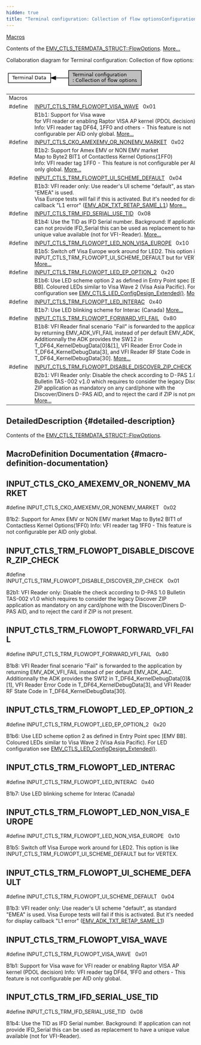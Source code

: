 ```yaml
---
hidden: true
title: "Terminal configuration: Collection of flow optionsConfiguration » Terminal Data"
---
```


[Macros](#define-members)

Contents of the <a href="group___d_e_f___c_o_n_f___t_e_r_m.md#a347abf8f0129f37f17279ef981765674">EMV_CTLS_TERMDATA_STRUCT::FlowOptions</a>. [More\...](#details)

Collaboration diagram for Terminal configuration: Collection of flow options:

![](group___t_e_r_m___f_l_o_w___o_p_t_i_o_n_s.png)

|  |  |
|----|----|
| Macros |  |
| #define  | [INPUT_CTLS_TRM_FLOWOPT_VISA_WAVE](#gabf31745f2f19c5f982a10f8a313832ea)   0x01 |
|   | B1b1: Support for Visa wave<br/>for VFI reader or enabling Raptor VISA AP kernel (PDOL decision)<br/>Info: VFI reader tag DF64, 1FF0 and others - This feature is not configurable per AID only global. [More\...](#gabf31745f2f19c5f982a10f8a313832ea)<br/> |
| #define  | [INPUT_CTLS_CKO_AMEXEMV_OR_NONEMV_MARKET](#gab37f0552224ab596bf5a58fa529baf45)   0x02 |
|   | B1b2: Support for Amex EMV or NON EMV market<br/>Map to Byte2 BIT1 of Contactless Kernel Options(1FF0)<br/>Info: VFI reader tag 1FF0 - This feature is not configurable per AID only global. [More\...](#gab37f0552224ab596bf5a58fa529baf45)<br/> |
| #define  | [INPUT_CTLS_TRM_FLOWOPT_UI_SCHEME_DEFAULT](#gab76a9e8e1c16629067e6c5ec8296636a)   0x04 |
|   | B1b3: VFI reader only: Use reader\'s UI scheme \"default\", as standard \"EMEA\" is used.<br/>Visa Europe tests will fail if this is activated. But it\'s needed for display callback \"L1 error\" (<a href="group___a_p_p_l_i___t_e_x_t_s.md#ga8bb77717dbe26d78fb082d5a91d9bb3c">EMV_ADK_TXT_RETAP_SAME_L1</a>) [More\...](#gab76a9e8e1c16629067e6c5ec8296636a)<br/> |
| #define  | [INPUT_CTLS_TRM_IFD_SERIAL_USE_TID](#gae87e8c7742de78f74973babf687a0ecb)   0x08 |
|   | B1b4: Use the TID as IFD Serial number. Background: If application can not provide IFD_Serial this can be used as replacement to have a unique value available (not for VFI-Reader). [More\...](#gae87e8c7742de78f74973babf687a0ecb)<br/> |
| #define  | [INPUT_CTLS_TRM_FLOWOPT_LED_NON_VISA_EUROPE](#ga0c2b5ce8b4271a0c59fa530474f5ed4b)   0x10 |
|   | B1b5: Switch off Visa Europe work around for LED2. This option is like INPUT_CTLS_TRM_FLOWOPT_UI_SCHEME_DEFAULT but for VERTEX. [More\...](#ga0c2b5ce8b4271a0c59fa530474f5ed4b)<br/> |
| #define  | [INPUT_CTLS_TRM_FLOWOPT_LED_EP_OPTION_2](#ga2c5f919832e3ec1d5c5054291b27191c)   0x20 |
|   | B1b6: Use LED scheme option 2 as defined in Entry Point spec \[EMV BB\]. Coloured LEDs similar to Visa Wave 2 (Visa Asia Pacific). For LED configuration see <a href="group___a_d_k___l_e_d.md#ga8b647b4c8f995795b250bd2df10c2796">EMV_CTLS_LED_ConfigDesign_Extended()</a>. [More\...](#ga2c5f919832e3ec1d5c5054291b27191c)<br/> |
| #define  | [INPUT_CTLS_TRM_FLOWOPT_LED_INTERAC](#ga51476014d19340841fdf92369dd538ff)   0x40 |
|   | B1b7: Use LED blinking scheme for Interac (Canada) [More\...](#ga51476014d19340841fdf92369dd538ff)<br/> |
| #define  | [INPUT_CTLS_TRM_FLOWOPT_FORWARD_VFI_FAIL](#ga0a42b49696f769bb600ab13e08d4a09b)   0x80 |
|   | B1b8: VFI Reader final scenario \"Fail\" is forwarded to the application by returning EMV_ADK_VFI_FAIL instead of per default EMV_ADK_AAC. Additionnally the ADK provides the SW12 in T_DF64_KernelDebugData\[0\]&\[1\], VFI Reader Error Code in T_DF64_KernelDebugData\[3\], and VFI Reader RF State Code in T_DF64_KernelDebugData\[30\]. [More\...](#ga0a42b49696f769bb600ab13e08d4a09b)<br/> |
| #define  | [INPUT_CTLS_TRM_FLOWOPT_DISABLE_DISCOVER_ZIP_CHECK](#ga7f2064836610d8c8a4acb54b4912c021)   0x01 |
|   | B2b1: VFI Reader only: Disable the check according to D-PAS 1.0 Bulletin TAS-002 v1.0 which requires to consider the legacy Discover ZIP application as mandatory on any card/phone with the Discover/Diners D-PAS AID, and to reject the card if ZIP is not present. [More\...](#ga7f2064836610d8c8a4acb54b4912c021)<br/> |

## DetailedDescription {#detailed-description}

Contents of the <a href="group___d_e_f___c_o_n_f___t_e_r_m.md#a347abf8f0129f37f17279ef981765674">EMV_CTLS_TERMDATA_STRUCT::FlowOptions</a>.

## MacroDefinition Documentation {#macro-definition-documentation}

## INPUT_CTLS_CKO_AMEXEMV_OR_NONEMV_MARKET <a href="#gab37f0552224ab596bf5a58fa529baf45" id="gab37f0552224ab596bf5a58fa529baf45"></a>

<p>#define INPUT_CTLS_CKO_AMEXEMV_OR_NONEMV_MARKET   0x02</p>

B1b2: Support for Amex EMV or NON EMV market
Map to Byte2 BIT1 of Contactless Kernel Options(1FF0)
Info: VFI reader tag 1FF0 - This feature is not configurable per AID only global.

## INPUT_CTLS_TRM_FLOWOPT_DISABLE_DISCOVER_ZIP_CHECK <a href="#ga7f2064836610d8c8a4acb54b4912c021" id="ga7f2064836610d8c8a4acb54b4912c021"></a>

<p>#define INPUT_CTLS_TRM_FLOWOPT_DISABLE_DISCOVER_ZIP_CHECK   0x01</p>

B2b1: VFI Reader only: Disable the check according to D-PAS 1.0 Bulletin TAS-002 v1.0 which requires to consider the legacy Discover ZIP application as mandatory on any card/phone with the Discover/Diners D-PAS AID, and to reject the card if ZIP is not present.

## INPUT_CTLS_TRM_FLOWOPT_FORWARD_VFI_FAIL <a href="#ga0a42b49696f769bb600ab13e08d4a09b" id="ga0a42b49696f769bb600ab13e08d4a09b"></a>

<p>#define INPUT_CTLS_TRM_FLOWOPT_FORWARD_VFI_FAIL   0x80</p>

B1b8: VFI Reader final scenario \"Fail\" is forwarded to the application by returning EMV_ADK_VFI_FAIL instead of per default EMV_ADK_AAC. Additionnally the ADK provides the SW12 in T_DF64_KernelDebugData\[0\]&\[1\], VFI Reader Error Code in T_DF64_KernelDebugData\[3\], and VFI Reader RF State Code in T_DF64_KernelDebugData\[30\].

## INPUT_CTLS_TRM_FLOWOPT_LED_EP_OPTION_2 <a href="#ga2c5f919832e3ec1d5c5054291b27191c" id="ga2c5f919832e3ec1d5c5054291b27191c"></a>

<p>#define INPUT_CTLS_TRM_FLOWOPT_LED_EP_OPTION_2   0x20</p>

B1b6: Use LED scheme option 2 as defined in Entry Point spec \[EMV BB\]. Coloured LEDs similar to Visa Wave 2 (Visa Asia Pacific). For LED configuration see <a href="group___a_d_k___l_e_d.md#ga8b647b4c8f995795b250bd2df10c2796">EMV_CTLS_LED_ConfigDesign_Extended()</a>.

## INPUT_CTLS_TRM_FLOWOPT_LED_INTERAC <a href="#ga51476014d19340841fdf92369dd538ff" id="ga51476014d19340841fdf92369dd538ff"></a>

<p>#define INPUT_CTLS_TRM_FLOWOPT_LED_INTERAC   0x40</p>

B1b7: Use LED blinking scheme for Interac (Canada)

## INPUT_CTLS_TRM_FLOWOPT_LED_NON_VISA_EUROPE <a href="#ga0c2b5ce8b4271a0c59fa530474f5ed4b" id="ga0c2b5ce8b4271a0c59fa530474f5ed4b"></a>

<p>#define INPUT_CTLS_TRM_FLOWOPT_LED_NON_VISA_EUROPE   0x10</p>

B1b5: Switch off Visa Europe work around for LED2. This option is like INPUT_CTLS_TRM_FLOWOPT_UI_SCHEME_DEFAULT but for VERTEX.

## INPUT_CTLS_TRM_FLOWOPT_UI_SCHEME_DEFAULT <a href="#gab76a9e8e1c16629067e6c5ec8296636a" id="gab76a9e8e1c16629067e6c5ec8296636a"></a>

<p>#define INPUT_CTLS_TRM_FLOWOPT_UI_SCHEME_DEFAULT   0x04</p>

B1b3: VFI reader only: Use reader\'s UI scheme \"default\", as standard \"EMEA\" is used.
Visa Europe tests will fail if this is activated. But it\'s needed for display callback \"L1 error\" (<a href="group___a_p_p_l_i___t_e_x_t_s.md#ga8bb77717dbe26d78fb082d5a91d9bb3c">EMV_ADK_TXT_RETAP_SAME_L1</a>)

## INPUT_CTLS_TRM_FLOWOPT_VISA_WAVE <a href="#gabf31745f2f19c5f982a10f8a313832ea" id="gabf31745f2f19c5f982a10f8a313832ea"></a>

<p>#define INPUT_CTLS_TRM_FLOWOPT_VISA_WAVE   0x01</p>

B1b1: Support for Visa wave
for VFI reader or enabling Raptor VISA AP kernel (PDOL decision)
Info: VFI reader tag DF64, 1FF0 and others - This feature is not configurable per AID only global.

## INPUT_CTLS_TRM_IFD_SERIAL_USE_TID <a href="#gae87e8c7742de78f74973babf687a0ecb" id="gae87e8c7742de78f74973babf687a0ecb"></a>

<p>#define INPUT_CTLS_TRM_IFD_SERIAL_USE_TID   0x08</p>

B1b4: Use the TID as IFD Serial number. Background: If application can not provide IFD_Serial this can be used as replacement to have a unique value available (not for VFI-Reader).
